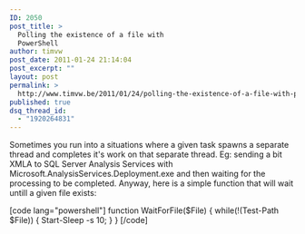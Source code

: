 ```yaml
---
ID: 2050
post_title: >
  Polling the existence of a file with
  PowerShell
author: timvw
post_date: 2011-01-24 21:14:04
post_excerpt: ""
layout: post
permalink: >
  http://www.timvw.be/2011/01/24/polling-the-existence-of-a-file-with-powershell/
published: true
dsq_thread_id:
  - "1920264831"
---
```

<p>Sometimes you run into a situations where a given task spawns a separate thread and completes it's work on that separate thread. Eg: sending a bit XMLA to SQL Server Analysis Services with Microsoft.AnalysisServices.Deployment.exe and then waiting for the processing to be completed. Anyway, here is a simple function that will wait untill a given file exists:</p>

[code lang="powershell"]
function WaitForFile($File) {
 while(!(Test-Path $File)) {
  Start-Sleep -s 10;
 }
}
[/code]